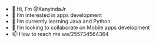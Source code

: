 - 👋 Hi, I’m @KanyindaJr
- 👀 I’m interested in apps development
- 🌱 I’m currently learning Java and Python.
- 💞️ I’m looking to collaborate on Mobile apps development
- 📫 How to reach me wa/255734564364

<!---
KanyindaJr/KanyindaJr is a ✨ special ✨ repository because its `README.md` (this file) appears on your GitHub profile.
You can click the Preview link to take a look at your changes.
--->
